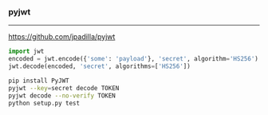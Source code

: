 ### pyjwt
---
https://github.com/jpadilla/pyjwt

```py
import jwt
encoded = jwt.encode({'some': 'payload'}, 'secret', algorithm='HS256')
jwt.decode(encoded, 'secret', algorithms=['HS256'])


```

```sh
pip install PyJWT
pyjwt --key=secret decode TOKEN
pyjwt decode --no-verify TOKEN
python setup.py test
```

```
```



